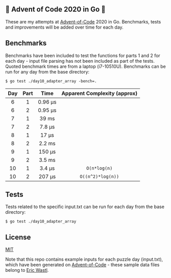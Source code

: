 ## :christmas_tree: Advent of Code 2020 in Go :christmas_tree:
These are my attempts at [Advent-of-Code](https://adventofcode.com) 2020 in Go. Benchmarks, tests and improvements will be added over time for each day.

## Benchmarks
Benchmarks have been included to test the functions for parts 1 and 2 for each day - input file parsing has not been included as part of the tests. Quoted benchmark times are from a laptop (i7-10510U). Benchmarks can be run for any day from the base directory:
```
$ go test ./day10_adapter_array -bench=.
```
| Day | Part | Time | Apparent Complexity (approx) |
| :---: | :---: | :---: | :---: |
| 6 | 1 | 0.96 μs ||
| 6 | 2 | 0.95 μs ||
| 7 | 1 | 39 ms ||
| 7 | 2 | 7.8 μs ||
| 8 | 1 | 17 μs ||
| 8 | 2 | 2.2 ms ||
| 9 | 1 | 150 μs ||
| 9 | 2 | 3.5 ms ||
| 10 | 1 | 3.4 μs | ```O(n*log(n)``` |
| 10 | 2 | 207 μs | ```O((n^2)*log(n))``` |

## Tests
Tests related to the specific input.txt can be run for each day from the base directory:
```
$ go test ./day10_adapter_array
```

## License
[MIT](LICENSE)  

Note that this repo contains example inputs for each puzzle day (input.txt), which have been generated on [Advent-of-Code](https://adventofcode.com) - these sample data files belong to [Eric Wastl](https://twitter.com/ericwastl).
